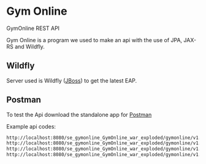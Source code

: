 # Gym Online
GymOnline REST API

Gym Online is a program we used to make an api with the use of JPA, JAX-RS and Wildfly.

## Wildfly

Server used is Wildfly ([JBoss](https://wildfly.org/downloads/)) to get the latest EAP.


## Postman
To test the Api download the standalone app for [Postman](https://www.getpostman.com/downloads/)

Example api codes:

```html
http://localhost:8080/se_gymonline_GymOnline_war_exploded/gymonline/v1.0/activity_types/
http://localhost:8080/se_gymonline_GymOnline_war_exploded/gymonline/v1.0/gyms/
http://localhost:8080/se_gymonline_GymOnline_war_exploded/gymonline/v1.0/activities/
http://localhost:8080/se_gymonline_GymOnline_war_exploded/gymonline/v1.0/customers/

```

